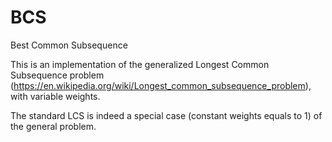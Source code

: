 # BCS
Best Common Subsequence


This is an implementation of the generalized Longest Common Subsequence problem (https://en.wikipedia.org/wiki/Longest_common_subsequence_problem), with variable weights.

The standard LCS is indeed a special case (constant weights equals to 1) of the general problem.
